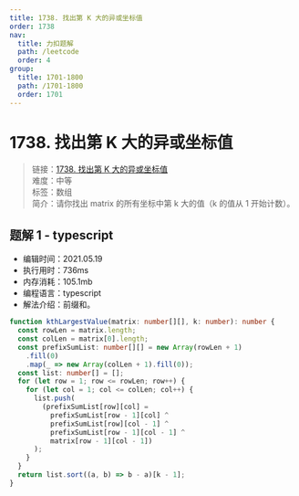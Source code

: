 ```yaml
---
title: 1738. 找出第 K 大的异或坐标值
order: 1738
nav:
  title: 力扣题解
  path: /leetcode
  order: 4
group:
  title: 1701-1800
  path: /1701-1800
  order: 1701
---
```


# 1738. 找出第 K 大的异或坐标值

> 链接：[1738. 找出第 K 大的异或坐标值](https://leetcode-cn.com/problems/find-kth-largest-xor-coordinate-value/)  
> 难度：中等  
> 标签：数组  
> 简介：请你找出 matrix 的所有坐标中第 k 大的值（k 的值从 1 开始计数）。

## 题解 1 - typescript

- 编辑时间：2021.05.19
- 执行用时：736ms
- 内存消耗：105.1mb
- 编程语言：typescript
- 解法介绍：前缀和。

```typescript
function kthLargestValue(matrix: number[][], k: number): number {
  const rowLen = matrix.length;
  const colLen = matrix[0].length;
  const prefixSumList: number[][] = new Array(rowLen + 1)
    .fill(0)
    .map(_ => new Array(colLen + 1).fill(0));
  const list: number[] = [];
  for (let row = 1; row <= rowLen; row++) {
    for (let col = 1; col <= colLen; col++) {
      list.push(
        (prefixSumList[row][col] =
          prefixSumList[row - 1][col] ^
          prefixSumList[row][col - 1] ^
          prefixSumList[row - 1][col - 1] ^
          matrix[row - 1][col - 1])
      );
    }
  }
  return list.sort((a, b) => b - a)[k - 1];
}
```
